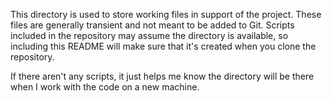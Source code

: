 This directory is used to store working files in support of the 
project. These files are generally transient and not meant to 
be added to Git. Scripts included in the repository may assume
the directory is available, so including this README will make
sure that it's created when you clone the repository. 

If there aren't any scripts, it just helps me know the directory
will be there when I work with the code on a new machine.
